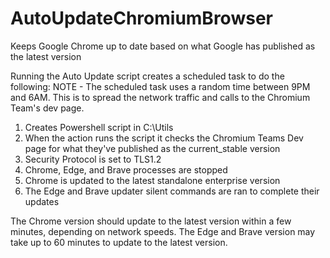 # AutoUpdateChromiumBrowser
Keeps Google Chrome up to date based on what Google has published as the latest version

Running the Auto Update script creates a scheduled task to do the following:
NOTE - The scheduled task uses a random time between 9PM and 6AM. This is to spread the network traffic and calls to the Chromium Team's dev page.

1. Creates Powershell script in C:\Utils
2. When the action runs the script it checks the Chromium Teams Dev page for what they've published as the current_stable version
3. Security Protocol is set to TLS1.2
4. Chrome, Edge, and Brave processes are stopped
5. Chrome is updated to the latest standalone enterprise version
6. The Edge and Brave updater silent commands are ran to complete their updates

The Chrome version should update to the latest version within a few minutes, depending on network speeds.
The Edge and Brave version may take up to 60 minutes to update to the latest version.
